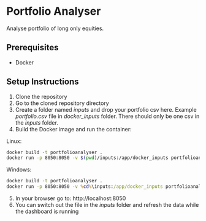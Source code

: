 # Portfolio Analyser
Analyse portfolio of long only equities.

## Prerequisites
- Docker

## Setup Instructions
1. Clone the repository
2. Go to the cloned repository directory
3. Create a folder named *inputs* and drop your portfolio csv here. Example *portfolio.csv* file in *docker_inputs* folder. There should only be one csv in the *inputs* folder.
4. Build the Docker image and run the container:

Linux:
```bash
docker build -t portfolioanalyser .
docker run -p 8050:8050 -v $(pwd)/inputs:/app/docker_inputs portfolioanalyser
```

Windows:
```cmd
docker build -t portfolioanalyser .
docker run -p 8050:8050 -v %cd%\inputs:/app/docker_inputs portfolioanalyser
```
5. In your browser go to: http://localhost:8050
6. You can switch out the file in the *inputs* folder and refresh the data while the dashboard is running
